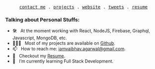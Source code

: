 <p align="center">
  <samp>
    <a href="mailto:iamvaibhav.agarwal@gmail.com">contact me</a> .
    <a href="https://github.com/VaibhavA17?tab=repositories">projects</a> .
    <a href="https://webpaage.in">website</a> .
    <a href="https://twitter.com/_vaibhava__">tweets</a> .
    <a href="https://github.com/VaibhavA17/me/blob/962cecd93a408bbd39da1d06b05c258c8d170115/Resume.pdf">resume</a>
  </samp>
</p>

### Talking about Personal Stuffs:

- 🛠 &nbsp; At the moment working with React, NodeJS, Firebase, Graphql, Javascript, MongoDB, etc.
- 👨🏻‍💻 &nbsp; Most of my projects are available on [Github](https://github.com/VaibhavA17).
- 📫 &nbsp; How to reach me: iamvaibhav.agarwal@gmail.com.
- 📝 &nbsp; Checkout my [Resume](https://github.com/VaibhavA17/me/blob/main/Resume.pdf).
- 🚀 &nbsp; I’m currently learning Full Stack Development.
